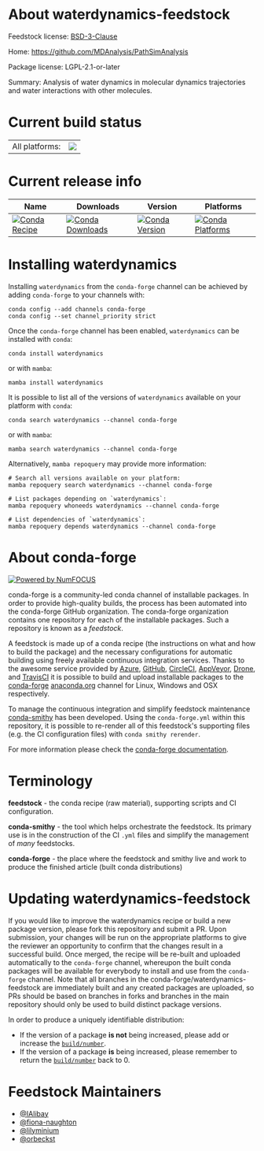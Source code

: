 About waterdynamics-feedstock
=============================

Feedstock license: [BSD-3-Clause](https://github.com/conda-forge/waterdynamics-feedstock/blob/main/LICENSE.txt)

Home: https://github.com/MDAnalysis/PathSimAnalysis

Package license: LGPL-2.1-or-later

Summary: Analysis of water dynamics in molecular dynamics trajectories and water interactions with other molecules.

Current build status
====================


<table><tr><td>All platforms:</td>
    <td>
      <a href="https://dev.azure.com/conda-forge/feedstock-builds/_build/latest?definitionId=20757&branchName=main">
        <img src="https://dev.azure.com/conda-forge/feedstock-builds/_apis/build/status/waterdynamics-feedstock?branchName=main">
      </a>
    </td>
  </tr>
</table>

Current release info
====================

| Name | Downloads | Version | Platforms |
| --- | --- | --- | --- |
| [![Conda Recipe](https://img.shields.io/badge/recipe-waterdynamics-green.svg)](https://anaconda.org/conda-forge/waterdynamics) | [![Conda Downloads](https://img.shields.io/conda/dn/conda-forge/waterdynamics.svg)](https://anaconda.org/conda-forge/waterdynamics) | [![Conda Version](https://img.shields.io/conda/vn/conda-forge/waterdynamics.svg)](https://anaconda.org/conda-forge/waterdynamics) | [![Conda Platforms](https://img.shields.io/conda/pn/conda-forge/waterdynamics.svg)](https://anaconda.org/conda-forge/waterdynamics) |

Installing waterdynamics
========================

Installing `waterdynamics` from the `conda-forge` channel can be achieved by adding `conda-forge` to your channels with:

```
conda config --add channels conda-forge
conda config --set channel_priority strict
```

Once the `conda-forge` channel has been enabled, `waterdynamics` can be installed with `conda`:

```
conda install waterdynamics
```

or with `mamba`:

```
mamba install waterdynamics
```

It is possible to list all of the versions of `waterdynamics` available on your platform with `conda`:

```
conda search waterdynamics --channel conda-forge
```

or with `mamba`:

```
mamba search waterdynamics --channel conda-forge
```

Alternatively, `mamba repoquery` may provide more information:

```
# Search all versions available on your platform:
mamba repoquery search waterdynamics --channel conda-forge

# List packages depending on `waterdynamics`:
mamba repoquery whoneeds waterdynamics --channel conda-forge

# List dependencies of `waterdynamics`:
mamba repoquery depends waterdynamics --channel conda-forge
```


About conda-forge
=================

[![Powered by
NumFOCUS](https://img.shields.io/badge/powered%20by-NumFOCUS-orange.svg?style=flat&colorA=E1523D&colorB=007D8A)](https://numfocus.org)

conda-forge is a community-led conda channel of installable packages.
In order to provide high-quality builds, the process has been automated into the
conda-forge GitHub organization. The conda-forge organization contains one repository
for each of the installable packages. Such a repository is known as a *feedstock*.

A feedstock is made up of a conda recipe (the instructions on what and how to build
the package) and the necessary configurations for automatic building using freely
available continuous integration services. Thanks to the awesome service provided by
[Azure](https://azure.microsoft.com/en-us/services/devops/), [GitHub](https://github.com/),
[CircleCI](https://circleci.com/), [AppVeyor](https://www.appveyor.com/),
[Drone](https://cloud.drone.io/welcome), and [TravisCI](https://travis-ci.com/)
it is possible to build and upload installable packages to the
[conda-forge](https://anaconda.org/conda-forge) [anaconda.org](https://anaconda.org/)
channel for Linux, Windows and OSX respectively.

To manage the continuous integration and simplify feedstock maintenance
[conda-smithy](https://github.com/conda-forge/conda-smithy) has been developed.
Using the ``conda-forge.yml`` within this repository, it is possible to re-render all of
this feedstock's supporting files (e.g. the CI configuration files) with ``conda smithy rerender``.

For more information please check the [conda-forge documentation](https://conda-forge.org/docs/).

Terminology
===========

**feedstock** - the conda recipe (raw material), supporting scripts and CI configuration.

**conda-smithy** - the tool which helps orchestrate the feedstock.
                   Its primary use is in the construction of the CI ``.yml`` files
                   and simplify the management of *many* feedstocks.

**conda-forge** - the place where the feedstock and smithy live and work to
                  produce the finished article (built conda distributions)


Updating waterdynamics-feedstock
================================

If you would like to improve the waterdynamics recipe or build a new
package version, please fork this repository and submit a PR. Upon submission,
your changes will be run on the appropriate platforms to give the reviewer an
opportunity to confirm that the changes result in a successful build. Once
merged, the recipe will be re-built and uploaded automatically to the
`conda-forge` channel, whereupon the built conda packages will be available for
everybody to install and use from the `conda-forge` channel.
Note that all branches in the conda-forge/waterdynamics-feedstock are
immediately built and any created packages are uploaded, so PRs should be based
on branches in forks and branches in the main repository should only be used to
build distinct package versions.

In order to produce a uniquely identifiable distribution:
 * If the version of a package **is not** being increased, please add or increase
   the [``build/number``](https://docs.conda.io/projects/conda-build/en/latest/resources/define-metadata.html#build-number-and-string).
 * If the version of a package **is** being increased, please remember to return
   the [``build/number``](https://docs.conda.io/projects/conda-build/en/latest/resources/define-metadata.html#build-number-and-string)
   back to 0.

Feedstock Maintainers
=====================

* [@IAlibay](https://github.com/IAlibay/)
* [@fiona-naughton](https://github.com/fiona-naughton/)
* [@lilyminium](https://github.com/lilyminium/)
* [@orbeckst](https://github.com/orbeckst/)

